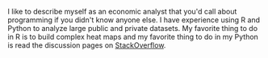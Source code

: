 I like to describe myself as an economic analyst that you'd call about programming if you didn't know anyone else. I have experience using R and Python to analyze large public and private datasets. My favorite thing to do in R is to build complex heat maps and my favorite thing to do in my Python is read the discussion pages on [StackOverflow](stackoverflow.com).


